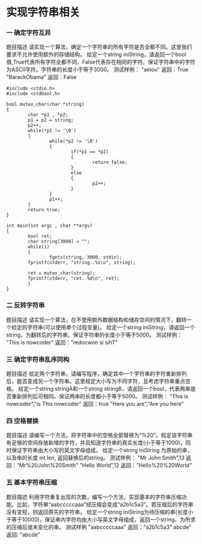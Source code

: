 # 实现字符串相关
### 一 确定字符互异

题目描述
请实现一个算法，确定一个字符串的所有字符是否全都不同。这里我们要求不允许使用额外的存储结构。
给定一个string iniString，请返回一个bool值,True代表所有字符全都不同，False代表存在相同的字符。保证字符串中的字符为ASCII字符。字符串的长度小于等于3000。
测试样例：
"aeiou"
返回：True
"BarackObama"
返回：False
```
#include <stdio.h>
#include <stdbool.h>

bool mutex_char(char *string)
{
        char *p1 , *p2;
        p1 = p2 = string;
        p2++;
        while(*p1 != '\0')
        {   
                while(*p2 != '\0')
                {   
                        if(*p1 == *p2)
                        {   
                                return false;
                        }   
                        else
                        {   
                                p2++;
                        }   
                }   
                p1++;
        }   
        return true;
}

int main(int argc , char **argv)
{
        bool ret;
        char string[3000] = ""; 
        while(1)
        {   
                fgets(string, 3000, stdin);
        fprintf(stderr, "string..%s\n", string);
    
        ret = mutex_char(string);
        fprintf(stderr, "ret..%d\n", ret);
        }   
}

```

### 二 反转字符串

题目描述
请实现一个算法，在不使用额外数据结构和储存空间的情况下，翻转一个给定的字符串(可以使用单个过程变量)。
给定一个string iniString，请返回一个string，为翻转后的字符串。保证字符串的长度小于等于5000。
测试样例：
"This is nowcoder"
返回："redocwon si sihT"

### 三 确定字符串乱序同构

题目描述
给定两个字符串，请编写程序，确定其中一个字符串的字符重新排列后，能否变成另一个字符串。这里规定大小写为不同字符，且考虑字符串重点空格。
给定一个string stringA和一个string stringB，请返回一个bool，代表两串是否重新排列后可相同。保证两串的长度都小于等于5000。
测试样例：
"This is nowcoder","is This nowcoder"
返回：true
"Here you are","Are you here"
### 四 空格替换

题目描述
请编写一个方法，将字符串中的空格全部替换为“%20”。假定该字符串有足够的空间存放新增的字符，并且知道字符串的真实长度(小于等于1000)，同时保证字符串由大小写的英文字母组成。
给定一个string iniString 为原始的串，以及串的长度 int len, 返回替换后的string。
测试样例：
"Mr John Smith”,13
返回："Mr%20John%20Smith"
”Hello World”,12
返回：”Hello%20%20World”

### 五 基本字符串压缩

题目描述
利用字符重复出现的次数，编写一个方法，实现基本的字符串压缩功能。比如，字符串“aabcccccaaa”经压缩会变成“a2b1c5a3”。若压缩后的字符串没有变短，则返回原先的字符串。
给定一个string iniString为待压缩的串(长度小于等于10000)，保证串内字符均由大小写英文字母组成，返回一个string，为所求的压缩后或未变化的串。
测试样例
"aabcccccaaa"
返回："a2b1c5a3"
abcde"
返回: "abcde"
